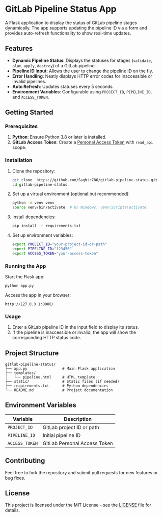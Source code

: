 # GitLab Pipeline Status App

A Flask application to display the status of GitLab pipeline stages dynamically. The app supports updating the pipeline ID via a form and provides auto-refresh functionality to show real-time updates.

## Features

- **Dynamic Pipeline Status**: Displays the statuses for stages (`validate`, `plan`, `apply`, `destroy`) of a GitLab pipeline.
- **Pipeline ID Input**: Allows the user to change the pipeline ID on the fly.
- **Error Handling**: Neatly displays HTTP error codes for inaccessible or invalid pipelines.
- **Auto Refresh**: Updates statuses every 5 seconds.
- **Environment Variables**: Configurable using `PROJECT_ID`, `PIPELINE_ID`, and `ACCESS_TOKEN`.

## Getting Started

### Prerequisites

1. **Python**: Ensure Python 3.8 or later is installed.
2. **GitLab Access Token**: Create a [Personal Access Token](https://docs.gitlab.com/ee/user/profile/personal_access_tokens.html) with `read_api` scope.

### Installation

1. Clone the repository:
   ```bash
   git clone  https://github.com/Saghir786/gitlab-pipeline-status.git
   cd gitlab-pipeline-status
   ```

2. Set up a virtual environment (optional but recommended):
   ```bash
   python -m venv venv
   source venv/bin/activate  # On Windows: venv\Scripts\activate
   ```

3. Install dependencies:
   ```bash
   pip install -r requirements.txt
   ```

4. Set up environment variables:
   ```bash
   export PROJECT_ID="your-project-id-or-path"
   export PIPELINE_ID="123456"
   export ACCESS_TOKEN="your-access-token"
   ```

### Running the App

Start the Flask app:
```bash
python app.py
```

Access the app in your browser:
```
http://127.0.0.1:8080/
```

### Usage

1. Enter a GitLab pipeline ID in the input field to display its status.
2. If the pipeline is inaccessible or invalid, the app will show the corresponding HTTP status code.

## Project Structure

```
gitlab-pipeline-status/
├── app.py                # Main Flask application
├── templates/
│   └── pipeline.html     # HTML template
├── static/               # Static files (if needed)
├── requirements.txt      # Python dependencies
└── README.md             # Project documentation
```

## Environment Variables

| Variable       | Description                     |
|----------------|---------------------------------|
| `PROJECT_ID`   | GitLab project ID or path       |
| `PIPELINE_ID`  | Initial pipeline ID             |
| `ACCESS_TOKEN` | GitLab Personal Access Token    |

## Contributing

Feel free to fork the repository and submit pull requests for new features or bug fixes.

## License

This project is licensed under the MIT License - see the [LICENSE](LICENSE) file for details.
